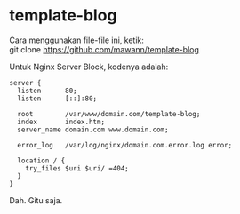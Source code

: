 # template-blog

Cara menggunakan file-file ini, ketik:  
git clone https://github.com/mawann/template-blog  

Untuk Nginx Server Block, kodenya adalah:
```
server {
  listen      80;
  listen      [::]:80;
  
  root        /var/www/domain.com/template-blog;
  index       index.htm;
  server_name domain.com www.domain.com;  

  error_log   /var/log/nginx/domain.com.error.log error;

  location / {
    try_files $uri $uri/ =404;
  }
}
```
Dah. Gitu saja.
